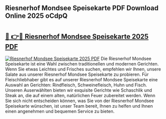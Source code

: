 ## Riesnerhof Mondsee Speisekarte PDF Download Online 2025 oCdpQ

# <h2><a href="http://gc9z1o.nevu.top/?p=Riesnerhof+Mondsee+Speisekarte">🔗 👉🔴 Riesnerhof Mondsee Speisekarte 2025 PDF</a></h2>

[![Riesnerhof Mondsee Speisekarte 2025 PDF](https://i.imgur.com/dBaPXMq.png)](http://gc9z1o.nevu.top/?p=Riesnerhof+Mondsee+Speisekarte)
Die Riesnerhof Mondsee Speisekarte ist eine Wahl zwischen traditionellen und modernen Gerichten. Wenn Sie etwas Leichtes und Frisches suchen, empfehlen wir Ihnen, unsere Salate aus unserer Riesnerhof Mondsee Speisekarte zu probieren. Für Fleischliebhaber gibt es auf unserer Riesnerhof Mondsee Speisekarte eine Auswahl an Gerichten: Rindfleisch, Schweinefleisch, Huhn und Fisch. Unseren Auserwählten bieten wir exquisite Gerichte wie Schaschlik und Steak an, die auf einem alten, natürlichen Feuer zubereitet werden. Wenn Sie sich nicht entscheiden können, was Sie von der Riesnerhof Mondsee Speisekarte wünschen, ist unser Team bereit, Ihnen zu helfen und Ihnen einen angenehmen und bequemen Service zu bieten.
